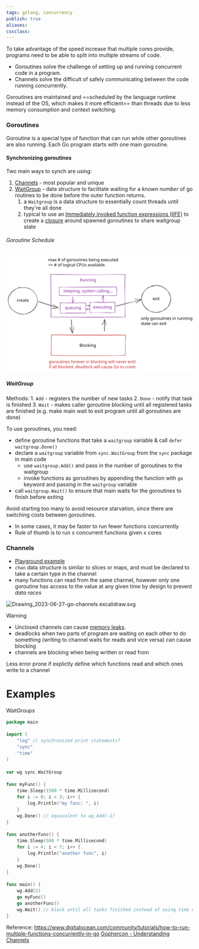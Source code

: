 ```yaml
---
tags: golang, concurrency
publish: true
aliases: 
cssclass: 
---
```

To take advantage of the speed increase that multiple cores provide, programs need to be able to split into multiple streams of code.
- Goroutines solve the challenge of setting up and running concurrent code in a program. 
- Channels solve the difficult of safely communicating between the code running concurrently.

Goroutines are maintained and ==scheduled by the language runtime instead of the OS, which makes it more efficient== than threads due to less memory consumption and context switching. 
### Goroutines
Goroutine is a special type of function that can run while other goroutines are also running. Each Go program starts with one main goroutine.
#### Synchronizing goroutines
Two main ways to synch are using:
1. [Channels](Go%20Lang%20Goroutines%20and%20Channels.md#Channels) - most popular and unique
2. [WaitGroup](Go%20Lang%20Goroutines%20and%20Channels.md#WaitGroup) - data structure to facilitate waiting for a *known number* of go routines to be done before the outer function returns.
	1. a `Waitgroup` is a data structure to essentially count threads until they're all done
	2. typical to use an [Immediately invoked function expressions (IIFE)](../Immediately%20invoked%20function%20expressions%20(IIFE).md) to create a [closure](../Closures.md) around spawned goroutines to share waitgroup state

###### Goroutine Schedule
![Goroutines and Channels 2022-11-07 09.48.03.excalidraw](../images/Goroutines%20and%20Channels%202022-11-07%2009.48.03.svg)


##### WaitGroup
Methods:
	1. `Add` - registers the number of new tasks
	2. `Done` - notify that task is finished
	3. `Wait` - makes caller goroutine blocking until all registered tasks are finished (e.g. make main wait to exit program until all goroutines are done)
	
To use goroutines, you need:
- define goroutine functions that take a  `waitgroup` variable & call `defer waitgroup.Done()`
- declare a `waitgroup` variable from `sync.WaitGroup` from the `sync` package in main code
	- use `waitgroup.Add()` and pass in the number of goroutines to the waitgroup
	- invoke functions as goroutines by appending the function with `go` keyword and passing in the `waitgroup` variable
- call `waitgroup.Wait()` to ensure that main waits for the goroutines to finish before exiting

Avoid starting too many to avoid resource starvation, since there are switching costs between goroutines.
- In some cases, it may be faster to run fewer functions concurrently
- Rule of thumb is to run x concurrent functions given x cores

### Channels
- [Playground example](https://goplay.tools/snippet/Wo48oGKxsdR)
- `chan` data structure is similar to slices or maps, and must be declared to take a certain type in the channel
- many functions can read from the same channel, however only one goroutine has access to the value at any given time by design to prevent *data races*

![Drawing_2023-06-27-go-channels.excalidraw.svg](../images/Drawing_2023-06-27-go-channels.excalidraw.svg)

> [!Warning]
> - Unclosed channels can cause [memory leaks](../Memory%20Leaks.md).
> - deadlocks when two parts of program are waiting on each other to do something (writing to channel waits for reads and vice versa) can cause blocking
> - channels are blocking when being written or read from
> 
> Less error prone if explictly define which functions read and which ones write to a channel
> 

# Examples
WaitGroups
```go
package main

import (
	"log" // synchronized print statements?
	"sync"
	"time"
)

var wg sync.WaitGroup

func myFunc() {
	time.Sleep(1500 * time.Millisecond)
	for i := 0; i < 3; i++ {
		log.Println("my func: ", i)
	}
	wg.Done() // equivalent to wg.Add(-1)
}

func anotherFunc() {
	time.Sleep(500 * time.Millisecond)
	for i := 4; i < 7; i++ {
		log.Println("another func", i)
	}
	wg.Done()
}

func main() {
	wg.Add(2)
	go myFunc()
	go anotherFunc()
	wg.Wait() // block until all tasks finished instead of using time delay
}

```
Reference: https://www.digitalocean.com/community/tutorials/how-to-run-multiple-functions-concurrently-in-go
[Gophercon - Understanding Channels](https://www.youtube.com/watch?v=KBZlN0izeiY)

